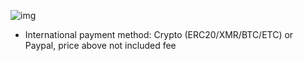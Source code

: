 ![img](https://media.discordapp.net/attachments/827349041561862185/913735737621512222/unknown.png)

- International payment method: Crypto (ERC20/XMR/BTC/ETC) or Paypal, price above not included fee
